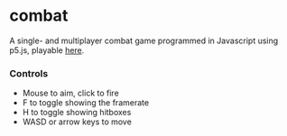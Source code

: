 # combat
A single- and multiplayer combat game programmed in Javascript using p5.js, playable [here](https://xithiox.github.io/combat/).

### Controls
* Mouse to aim, click to fire
* F to toggle showing the framerate
* H to toggle showing hitboxes
* WASD or arrow keys to move
